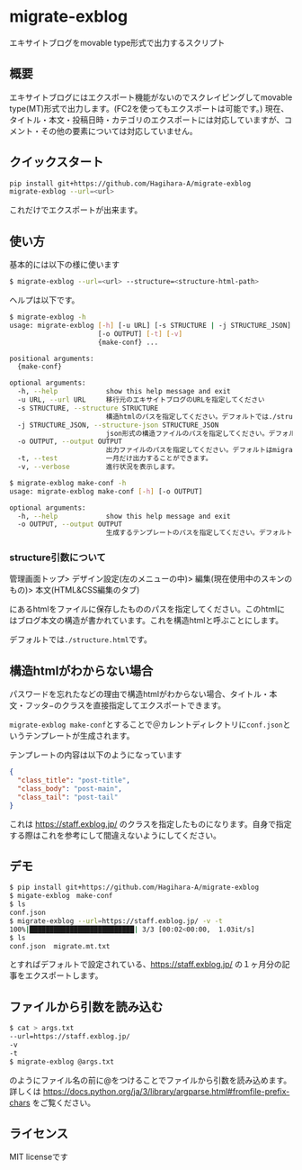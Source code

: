 # migrate-exblog
エキサイトブログをmovable type形式で出力するスクリプト
## 概要
エキサイトブログにはエクスポート機能がないのでスクレイピングしてmovable type(MT)形式で出力します。(FC2を使ってもエクスポートは可能です。)
現在、タイトル・本文・投稿日時・カテゴリのエクスポートには対応していますが、コメント・その他の要素については対応していません。
## クイックスタート
```bash
pip install git+https://github.com/Hagihara-A/migrate-exblog
migrate-exblog --url=<url>
```
これだけでエクスポートが出来ます。

## 使い方
基本的には以下の様に使います
```bash
$ migrate-exblog --url=<url> --structure=<structure-html-path>
```
ヘルプは以下です。
```bash
$ migrate-exblog -h
usage: migrate-exblog [-h] [-u URL] [-s STRUCTURE | -j STRUCTURE_JSON]
                      [-o OUTPUT] [-t] [-v]
                      {make-conf} ...

positional arguments:
  {make-conf}

optional arguments:
  -h, --help            show this help message and exit
  -u URL, --url URL     移行元のエキサイトブログのURLを指定してください
  -s STRUCTURE, --structure STRUCTURE
                        構造htmlのパスを指定してください。デフォルトでは./structure.htmlです。
  -j STRUCTURE_JSON, --structure-json STRUCTURE_JSON
                        json形式の構造ファイルのパスを指定してください。デフォルトではconf.jsonです
  -o OUTPUT, --output OUTPUT
                        出力ファイルのパスを指定してください。デフォルトはmigrate.mt.txtです。
  -t, --test            一月だけ出力することができます。
  -v, --verbose         進行状況を表示します。

$ migrate-exblog make-conf -h
usage: migrate-exblog make-conf [-h] [-o OUTPUT]

optional arguments:
  -h, --help            show this help message and exit
  -o OUTPUT, --output OUTPUT
                        生成するテンプレートのパスを指定してください。デフォルトはconf.jsonです。
```

### structure引数について
管理画面トップ> デザイン設定(左のメニューの中)> 編集(現在使用中のスキンのもの)> 本文(HTML&CSS編集のタブ)

にあるhtmlをファイルに保存したもののパスを指定してください。このhtmlにはブログ本文の構造が書かれています。これを構造htmlと呼ぶことにします。

デフォルトでは``./structure.html``です。

## 構造htmlがわからない場合
パスワードを忘れたなどの理由で構造htmlがわからない場合、タイトル・本文・フッタ−のクラスを直接指定してエクスポートできます。

``migrate-exblog make-conf``とすることで＠カレントディレクトリに``conf.json``というテンプレートが生成されます。

テンプレートの内容は以下のようになっています
```json
{
  "class_title": "post-title",
  "class_body": "post-main",
  "class_tail": "post-tail"
}
```
これは https://staff.exblog.jp/ のクラスを指定したものになります。自身で指定する際はこれを参考にして間違えないようにしてください。
## デモ
```bash
$ pip install git+https://github.com/Hagihara-A/migrate-exblog
$ migate-exblog　make-conf
$ ls
conf.json
$ migrate-exblog --url=https://staff.exblog.jp/ -v -t
100%|██████████████████████████| 3/3 [00:02<00:00,  1.03it/s]
$ ls
conf.json  migrate.mt.txt
```
とすればデフォルトで設定されている、https://staff.exblog.jp/ の１ヶ月分の記事をエクスポートします。

## ファイルから引数を読み込む
```bash
$ cat > args.txt
--url=https://staff.exblog.jp/
-v
-t
$ migrate-exblog @args.txt
```
のようにファイル名の前に@をつけることでファイルから引数を読み込めます。詳しくは https://docs.python.org/ja/3/library/argparse.html#fromfile-prefix-chars をご覧ください。
## ライセンス
MIT licenseです
